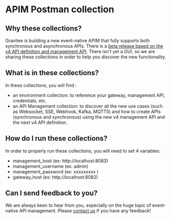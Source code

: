 # APIM Postman collection

## Why these collections? 

Gravitee is building a new event-native APIM that fully supports both synchronous and asynchronous APIs. There is a [beta release based on the v4 API definition and management API](http://docs.gravitee.io/apim/3.x/event_native_apim_introduction.html). There isn't yet a GUI, so we are sharing these collections in order to help you discover the new functionality.

## What is in these collections? 

In these collections, you will find : 
- an environment collection: to reference your gateway, management API, credentials, etc.
- an API Management collection: to discover all the new use cases (such as Websocket, SSE, Webhook, Kafka, MQTT5) and how to create APIs (synchronous and synchronous) using the new v4 management API  and the next v4 API definition.


## How do I run these collections? 

In order to properly run these collections, you will need to set 4 variables:
- management_host (ex: http://localhost:8083)
- management_username (ex: admin)
- management_password (ex: xxxxxxxxx )
- gateway_host (ex: http://localhost:8082)

## Can I send feedback to you?

We are always keen to hear from you, especially on the huge topic of event-native API management. Please [contact us](https://www.gravitee.io/contact-us) if you have any feedback!
